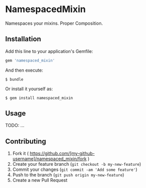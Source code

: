 # NamespacedMixin

Namespaces your mixins. Proper Composition.

## Installation

Add this line to your application's Gemfile:

```ruby
gem 'namespaced_mixin'
```

And then execute:

    $ bundle

Or install it yourself as:

    $ gem install namespaced_mixin

## Usage

TODO: ...

## Contributing

1. Fork it ( https://github.com/[my-github-username]/namespaced_mixin/fork )
2. Create your feature branch (`git checkout -b my-new-feature`)
3. Commit your changes (`git commit -am 'Add some feature'`)
4. Push to the branch (`git push origin my-new-feature`)
5. Create a new Pull Request
